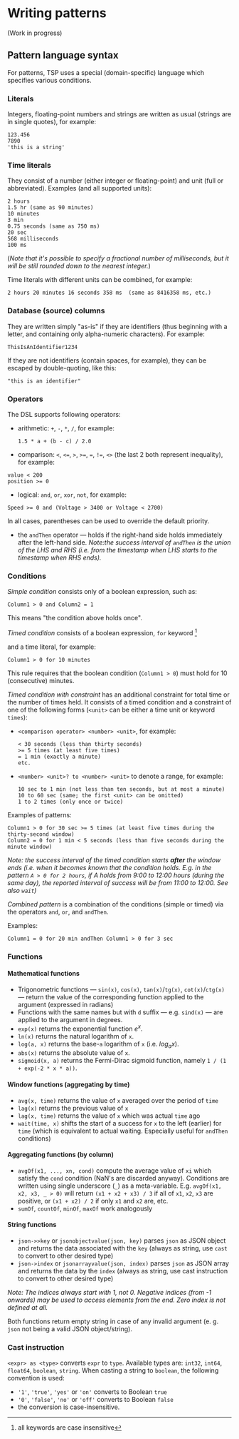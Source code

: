 # Writing patterns

(Work in progress)

## Pattern language syntax

For patterns, TSP uses a special (domain-specific) language which
specifies various conditions.

### Literals

Integers, floating-point numbers and strings are written as usual
(strings are in single quotes), for example:
```
123.456
7890
'this is a string'
```

### Time literals
They consist of a number (either integer or floating-point) and unit
(full or abbreviated). Examples (and all supported units):
```
2 hours
1.5 hr (same as 90 minutes)
10 minutes
3 min
0.75 seconds (same as 750 ms)
20 sec
568 milliseconds
100 ms
```

(_Note that it's possible to specify a fractional number of milliseconds,
 but it will be still rounded down to the nearest integer._)

Time literals with different units can be combined, for example:
```
2 hours 20 minutes 16 seconds 358 ms  (same as 8416358 ms, etc.)
```

### Database (source) columns

They are written simply "as-is" if they are identifiers (thus beginning
with a letter, and containing only alpha-numeric characters).
For example:
```
ThisIsAnIdentifier1234
```
If they are not identifiers (contain spaces, for example), they can
be escaped by double-quoting, like this:
```
"this is an identifier"
```

### Operators

The DSL supports following operators:
- arithmetic: `+`, `-`, `*`, `/`, for example:
    ````
    1.5 * a + (b - c) / 2.0
    ````
- comparison: `<`, `<=`, `>`, `>=`, `=`, `!=`, `<>` (the last 2 both
represent inequality), for example:
```
value < 200
position >= 0
```
- logical: `and`, `or`, `xor`, `not`, for example:
```
Speed >= 0 and (Voltage > 3400 or Voltage < 2700)
```

In all cases, parentheses can be used to override the default priority.

- the `andThen` operator &#8212; holds if the right-hand side holds
immediately after the left-hand side. _Note:the success interval of
`andThen` is the union of the LHS and RHS (i.e. from the timestamp
when LHS starts to the timestamp when RHS ends)._

### Conditions

_Simple condition_ consists only of a boolean expression, such as:
```
Column1 > 0 and Column2 = 1
```
This means "the condition above holds once".

_Timed condition_ consists of a boolean expression, `for` keyword [^1]

and a time literal, for example:
```
Column1 > 0 for 10 minutes
```
This rule requires that the boolean condition (`Column1 > 0`) must
hold for 10 (consecutive) minutes.

_Timed condition with constraint_ has an additional constraint for
total time or the number of times held. It consists of a timed
condition and a constraint of one of the following forms (`<unit>`
can be either a time unit or keyword `times`):
- `<comparison operator> <number> <unit>`, for example:
    ```
    < 30 seconds (less than thirty seconds)
    >= 5 times (at least five times)
    = 1 min (exactly a minute)
    etc.
    ```
- `<number> <unit>? to <number> <unit>` to denote a range, for example:
    ```
    10 sec to 1 min (not less than ten seconds, but at most a minute)
    10 to 60 sec (same; the first <unit> can be omitted)
    1 to 2 times (only once or twice)
    ```

Examples of patterns:
```
Column1 > 0 for 30 sec >= 5 times (at least five times during the thirty-second window)
Column2 = 0 for 1 min < 5 seconds (less than five seconds during the minute window)
```

_Note: the success interval of the timed condition starts **after** 
the window ends (i.e. when it becomes known that the condition holds.
E.g. in the pattern `A > 0 for 2 hours`, if A holds from 9:00 to 12:00
hours (during the same day), the reported interval of success will be
from 11:00 to 12:00. See also `wait`)_

_Combined pattern_ is a combination of the conditions (simple or timed)
via the operators `and`, `or`, and `andThen`.

Examples:
```
Column1 = 0 for 20 min andThen Column1 > 0 for 3 sec
```



### Functions
#### Mathematical functions
- Trigonometric functions &#8212; `sin(x)`, `cos(x)`, `tan(x)`/`tg(x)`,
 `cot(x)`/`ctg(x)` &#8212; return the value of the corresponding function
 applied to the argument (expressed in radians)
- Functions with the same names but with `d` suffix &#8212; e.g.
 `sind(x)` &#8212; are applied to the argument in degrees.
- `exp(x)` returns the exponential function _e<sup>x</sup>_.
- `ln(x)` returns the natural logarithm of `x`.
- `log(a, x)` returns the base-`a` logarithm of `x`
(i.e. _log<sub>a</sub>x_).
- `abs(x)` returns the absolute value of `x`.
- `sigmoid(x, a)` returns the Fermi-Dirac sigmoid function, namely
`1 / (1 + exp(-2 * x * a))`.
#### Window functions (aggregating by time)
- `avg(x, time)` returns the value of `x` averaged over the period of
`time`
- `lag(x)` returns the previous value of `x`
- `lag(x, time)` returns the value of `x` which was actual `time` ago
- `wait(time, x)` shifts the start of a success for `x` 
to the left (earlier) for `time` (which is equivalent to actual waiting.
Especially useful for `andThen` conditions)
#### Aggregating functions (by column)
- `avgOf(x1, ..., xn, cond)` compute the average value of `xi` which
satisfy the `cond` condition (NaN's are discarded anyway).
Conditions are written using single underscore (`_`) as a meta-variable.
E.g. `avgOf(x1, x2, x3, _ > 0)` will return `(x1 + x2 + x3) / 3` if
all of `x1`, `x2`, `x3` are positive, or `(x1 + x2) / 2` if only
`x1` and `x2` are, etc.
- `sumOf`, `countOf`, `minOf`, `maxOf` work analogously
#### String functions
- `json->>key` or `jsonobjectvalue(json, key)` parses `json` as JSON object and returns the
data associated with the `key` (always as string, use `cast` to convert to other desired type)
- `json->index` or `jsonarrayvalue(json, index)` parses `json` as JSON array and returns the
data by the `index` (always as string, use cast instruction to convert to other desired type)

_Note: The indices always start with 1, not 0. Negative indices (from -1 onwards) may be used_
_to access elements from the end. Zero index is not defined at all._

Both functions return empty string in case of any invalid argument 
(e. g. `json` not being a valid JSON object/string).


### Cast instruction
`<expr> as <type>` converts `expr` to `type`. Available types are: 
`int32`, `int64`, `float64`, `boolean`, `string`.
When casting a string to `boolean`, the following convention is used:
- `'1'`, `'true'`, `'yes'` or `'on'` converts to Boolean `true`
- `'0'`, `'false'`, `'no'` or `'off'` converts to Boolean `false`
- the conversion is case-insensitive.

[^1]: all keywords are case insensitive
